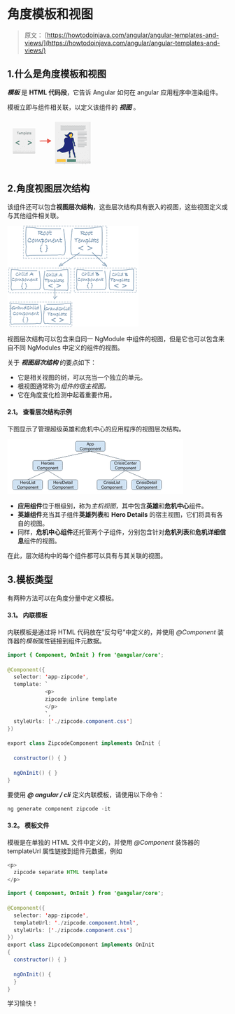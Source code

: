 # 角度模板和视图

> 原文： [https://howtodoinjava.com/angular/angular-templates-and-views/](https://howtodoinjava.com/angular/angular-templates-and-views/)

## 1.什么是角度模板和视图

***模板*** 是 **HTML 代码段**，它告诉 Angular 如何在 angular 应用程序中渲染组件。

模板立即与组件相关联，以定义该组件的 ***视图*** 。

[![](img/61fba45c1ee6100d970922263e8c048d.png)](https://howtodoinjava.com/wp-content/uploads/2018/11/template-and-views.png)

## 2.角度视图层次结构

该组件还可以包含**视图层次结构**，这些层次结构具有嵌入的视图，这些视图定义或与其他组件相关联。

[![](img/abc8ae9783c2fd72c674dc1722b8e40e.png)](https://howtodoinjava.com/wp-content/uploads/2018/11/view-hierarchy.png)

视图层次结构可以包含来自同一 NgModule 中组件的视图，但是它也可以包含来自不同 NgModules 中定义的组件的视图。

关于 ***视图层次结构*** 的要点如下：

*   它是相关视图的树，可以充当一个独立的单元。
*   根视图通常称为*组件的宿主视图。*
*   它在角度变化检测中起着重要作用。

#### 2.1。 查看层次结构示例

下图显示了管理超级英雄和危机中心的应用程序的视图层次结构。

[![](img/f0452e6343bd35d9a6dacef3d16865dd.png)](https://howtodoinjava.com/wp-content/uploads/2018/11/view-hierarchy-1.png)

*   **应用组件**位于根级别，称为*主机视图*，其中包含**英雄**和**危机中心**组件。
*   **英雄组件**充当其子组件**英雄列表**和 **Hero Details** 的宿主视图，它们将具有各自的视图。
*   同样，**危机中心组件**还托管两个子组件，分别包含针对**危机列表**和**危机详细信息**组件的视图。

在此，层次结构中的每个组件都可以具有与其关联的视图。

## 3.模板类型

有两种方法可以在角度分量中定义模板。

#### 3.1。 内联模板

内联模板是通过将 HTML 代码放在“反勾号”中定义的，并使用 *@Component* 装饰器的*模板*属性链接到组件元数据。

```java
import { Component, OnInit } from '@angular/core';

@Component({
  selector: 'app-zipcode',
  template: `
            <p>
            zipcode inline template
            </p>
            `,
  styleUrls: ['./zipcode.component.css']
})

export class ZipcodeComponent implements OnInit {

  constructor() { }

  ngOnInit() { }
}

```

要使用 ***@ angular / cli*** 定义内联模板，请使用以下命令：

```java
ng generate component zipcode -it

```

#### 3.2。 模板文件

模板是在单独的 HTML 文件中定义的，并使用 *@Component* 装饰器的 templateUrl 属性链接到组件元数据，例如

```java
<p>
  zipcode separate HTML template
</p>

```

```java
import { Component, OnInit } from '@angular/core';

@Component({
  selector: 'app-zipcode',
  templateUrl: './zipcode.component.html',
  styleUrls: ['./zipcode.component.css']
})
export class ZipcodeComponent implements OnInit 
{
  constructor() { }

  ngOnInit() {
  }
}

```

学习愉快！